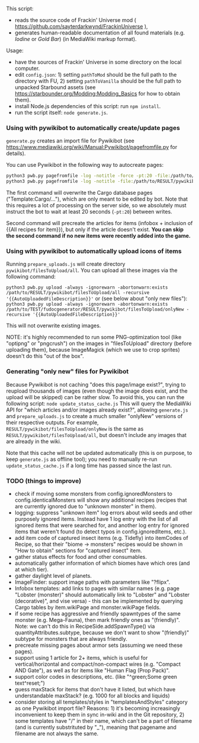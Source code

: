 This script:
- reads the source code of Frackin' Universe mod ( https://github.com/sayterdarkwynd/FrackinUniverse ),
- generates human-readable documentation of all found materials (e.g. *Iodine* or *Gold Bar*) (in MediaWiki markup format).

Usage:
- have the sources of Frackin' Universe in some directory on the local computer.
- edit `config.json`: 1) setting `pathToMod` should be the full path to the directory with FU, 2) setting `pathToVanilla` should be the full path to unpacked Starbound assets (see https://starbounder.org/Modding:Modding_Basics for how to obtain them).
- install Node.js dependencies of this script: run `npm install`.
- run the script itself: `node generate.js`.

### Using with pywikibot to automatically create/update pages

`generate.py` creates an import file for Pywikibot (see https://www.mediawiki.org/wiki/Manual:Pywikibot/pagefromfile.py for details).

You can use Pywikibot in the following way to autocreate pages:
```bash
python3 pwb.py pagefromfile -log -notitle -force -pt:20 -file:/path/to/RESULT/pywikibot/cargoDatabase.import.txt
python3 pwb.py pagefromfile -log -notitle -file:/path/to/RESULT/pywikibot/precreateArticles.import.txt
```

The first command will overwrite the Cargo database pages ("Template:Cargo/..."), which are only meant to be edited by bot. Note that this requires a lot of processing on the server side, so we absolutely must instruct the bot to wait at least 20 seconds (`-pt:20`) between writes.

Second command will precreate the articles for items (infobox + inclusion of {{All recipes for item}}), but only if the article doesn't exist. **You can skip the second command if no new items were recently added into the game.**

### Using with pywikibot to automatically upload icons of items

Running `prepare_uploads.js` will create directory `pywikibot/filesToUpload/all`. You can upload all these images via the following command:

`python3 pwb.py upload -always -ignorewarn -abortonwarn:exists /path/to/RESULT/pywikibot/filesToUpload/all -recursive '{{AutoUploadedFileDescription}}'`
or (see below about "only new files"):
`python3 pwb.py upload -always -ignorewarn -abortonwarn:exists /path/to/TEST/fudocgenerator/RESULT/pywikibot/filesToUpload/onlyNew -recursive '{{AutoUploadedFileDescription}}'`

This will not overwrite existing images.

NOTE: it's highly recommended to run some PNG-optimization tool (like "optipng" or "pngcrush") on the images in "filesToUpload" directory (before uploading them), because ImageMagick (which we use to crop sprites) doesn't do this "out of the box".

### Generating "only new" files for Pywikibot

Because Pywikibot is not caching "does this page/image exist?", trying to reupload thousands of images (even though the image does exist, and the upload will be skipped) can be rather slow. To avoid this, you can run the following script:
`node update_status_cache.js`
This will query the MediaWiki API for "which articles and/or images already exist?", allowing `generate.js` and `prepare_uploads.js` to create a much smaller "onlyNew" versions of their respective outputs. For example, `RESULT/pywikibot/filesToUpload/onlyNew` is the same as `RESULT/pywikibot/filesToUpload/all`, but doesn't include any images that are already in the wiki.

Note that this cache will not be updated automatically (this is on purpose, to keep `generate.js` as offline tool); you need to manually re-run `update_status_cache.js` if a long time has passed since the last run.

### TODO (things to improve)

- check if moving some monsters from config.ignoredMonsters to config.identicalMonsters will show any additional recipes (recipes that are currently ignored due to "unknown monster" in them).
- logging: suppress "unknown item" log errors about wild seeds and other purposely ignored items. Instead have 1 log entry with the list of all ignored items that were searched for, and another log entry for ignored items that weren't found (to detect typos in config.ignoredItems, etc.).
- add item code of captured insect items (e.g. Tidefly) into itemCodes of Recipe, so that their "biome -> monsters" recipes would be shown in "How to obtain" sections for "captured insect" item.
- gather status effects for food and other consumables.
- automatically gather information of which biomes have which ores (and at which tier).
- gather daylight level of planets.
- ImageFinder: support image paths with parameters like "?flipx".
- Infobox templates: add links to pages with similar names (e.g. page "Lobster (monster)" should automatically link to "Lobster" and "Lobster (decorative)", and vise versa) - this can be implemented by querying Cargo tables by item.wikiPage and monster.wikiPage fields.
- if some recipe has aggressive and friendly spawntypes of the same monster (e.g. Mega-Fauna), then mark friendly ones as "(friendly)". Note: we can't do this in RecipeSide.addSpawnType() via quantityAttributes.subtype, because we don't want to show "(friendly)" subtype for monsters that are always friendly.
- precreate missing pages about armor sets (assuming we need these pages).
- support using 1 article for 2+ items, which is useful for vertical/horizontal and compact/non-compact wires (e.g. "Compact AND Gate"), as well as for items like "Human Flag (Prop Pack)".
- support color codes in descriptions, etc. (like "^green;Some green text^reset;")
- guess maxStack for items that don't have it listed, but which have understandable maxStack? (e.g. 1000 for all blocks and liquids)
- consider storing all templates/styles in "templatesAndStyles" category as one Pywikibot import file? Reasons: 1) it's becoming increasingly inconvenient to keep them in sync in-wiki and in the Git repository, 2) some templates have "/" in their name, which can't be a part of filename (and is currently substrituted by "_"), meaning that pagename and filename are not always the same.
